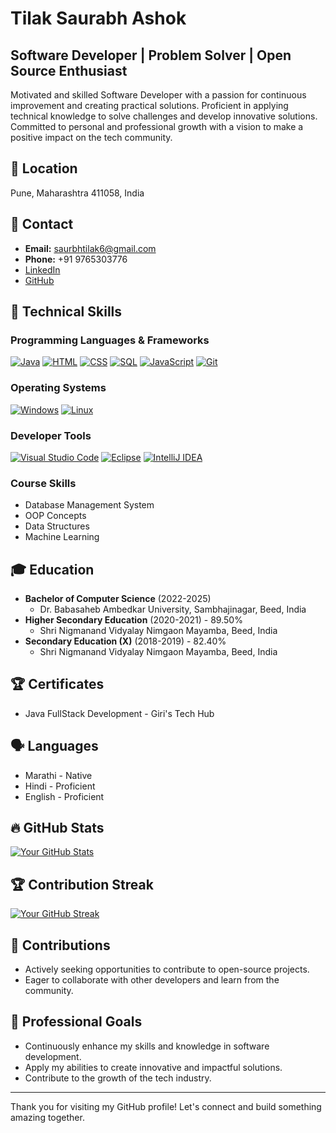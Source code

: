 # Tilak Saurabh Ashok

## Software Developer | Problem Solver | Open Source Enthusiast

Motivated and skilled Software Developer with a passion for continuous improvement and creating practical solutions. Proficient in applying technical knowledge to solve challenges and develop innovative solutions. Committed to personal and professional growth with a vision to make a positive impact on the tech community.

## 📍 Location

Pune, Maharashtra 411058, India

## 📧 Contact

* **Email:** saurbhtilak6@gmail.com
* **Phone:** +91 9765303776
* [LinkedIn](https://www.linkedin.com/in/saurabh-tilak-502ab6350/) 
* [GitHub](https://github.com/SaurabhTilak05) 

## 🚀 Technical Skills

### Programming Languages & Frameworks

[![Java](https://img.shields.io/badge/Java-ED8B00?style=for-the-badge&logo=java&logoColor=white)](https://www.java.com/)
[![HTML](https://img.shields.io/badge/HTML-E34F26?style=for-the-badge&logo=html5&logoColor=white)](https://developer.mozilla.org/en-US/docs/Web/HTML)
[![CSS](https://img.shields.io/badge/CSS-1572B6?style=for-the-badge&logo=css3&logoColor=white)](https://developer.mozilla.org/en-US/docs/Web/CSS)
[![SQL](https://img.shields.io/badge/SQL-4479A1?style=for-the-badge&logo=mysql&logoColor=white)](https://www.mysql.com/)
[![JavaScript](https://img.shields.io/badge/JavaScript-F7DF1E?style=for-the-badge&logo=javascript&logoColor=000000)](https://developer.mozilla.org/en-US/docs/Web/JavaScript)
[![Git](https://img.shields.io/badge/Git-F05032?style=for-the-badge&logo=git&logoColor=white)](https://git-scm.com/)

### Operating Systems

[![Windows](https://img.shields.io/badge/Windows-0078D7?style=for-the-badge&logo=windows&logoColor=white)](https://www.microsoft.com/en-us/windows)
[![Linux](https://img.shields.io/badge/Linux-FCC624?style=for-the-badge&logo=linux&logoColor=black)](https://www.linux.org/)

### Developer Tools

[![Visual Studio Code](https://img.shields.io/badge/VS_Code-007ACC?style=for-the-badge&logo=visual-studio-code&logoColor=white)](https://code.visualstudio.com/)
[![Eclipse](https://img.shields.io/badge/Eclipse-2C2255?style=for-the-badge&logo=eclipse&logoColor=white)](https://www.eclipse.org/)
[![IntelliJ IDEA](https://img.shields.io/badge/IntelliJ_IDEA-000000?style=for-the-badge&logo=intellij-idea&logoColor=white)](https://www.jetbrains.com/idea/)

### Course Skills

* Database Management System
* OOP Concepts
* Data Structures
* Machine Learning

## 🎓 Education

* **Bachelor of Computer Science** (2022-2025)
    * Dr. Babasaheb Ambedkar University, Sambhajinagar, Beed, India
* **Higher Secondary Education** (2020-2021) - 89.50%
    * Shri Nigmanand Vidyalay Nimgaon Mayamba, Beed, India
* **Secondary Education (X)** (2018-2019) - 82.40%
    * Shri Nigmanand Vidyalay Nimgaon Mayamba, Beed, India

## 🏆 Certificates

* Java FullStack Development - Giri's Tech Hub

## 🗣️ Languages

* Marathi - Native
* Hindi - Proficient
* English - Proficient

## 🔥 GitHub Stats

[![Your GitHub Stats](https://github-readme-stats.vercel.app/api?username=your-github-username&show_icons=true&theme=radical)](https://github.com/your-github-username)

## 🏆 Contribution Streak

[![Your GitHub Streak](https://github-readme-streak-stats.herokuapp.com/?user=your-github-username&theme=radical)](https://github.com/your-github-username)

## 🌟 Contributions

* Actively seeking opportunities to contribute to open-source projects.
* Eager to collaborate with other developers and learn from the community.

## 💼 Professional Goals

* Continuously enhance my skills and knowledge in software development.
* Apply my abilities to create innovative and impactful solutions.
* Contribute to the growth of the tech industry.

---

Thank you for visiting my GitHub profile! Let's connect and build something amazing together.
